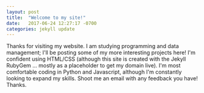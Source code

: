 ```yaml
---
layout: post
title:  "Welcome to my site!"
date:   2017-06-24 12:27:17 -0700
categories: jekyll update
---
```

Thanks for visiting my website. I am studying programming and data management; I'll be posting some of my more interesting projects here! I'm confident using HTML/CSS (although this site is created with the Jekyll RubyGem ... mostly as a placeholder to get my domain live). I'm most comfortable coding in Python and Javascript, although I'm constantly looking to expand my skills. Shoot me an email with any feedback you have! Thanks.
